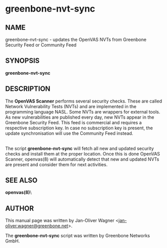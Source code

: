 # greenbone-nvt-sync

## NAME

greenbone-nvt-sync - updates the OpenVAS NVTs from Greenbone Security
Feed or Community Feed

## SYNOPSIS

**greenbone-nvt-sync**

## DESCRIPTION

The **OpenVAS Scanner** performs several security checks. These are
called Network Vulnerability Tests (NVTs) and are implemented in the
programming language NASL. Some NVTs are wrappers for external tools. As
new vulnerabilities are published every day, new NVTs appear in the
Greenbone Security Feed. This feed is commercial and requires a
respective subscription key. In case no subscription key is present, the
update synchronisation will use the Community Feed instead.

\
The script **greenbone-nvt-sync** will fetch all new and updated
security checks and install them at the proper location. Once this is
done OpenVAS Scanner, openvas(8) will automatically detect that new and
updated NVTs are present and consider them for next activities.

## SEE ALSO

**openvas(8)**\

## AUTHOR

This manual page was written by Jan-Oliver Wagner
\<jan-oliver.wagner@greenbone.net\>.

The **greenbone-nvt-sync** script was written by Greenbone Networks
GmbH.
